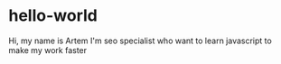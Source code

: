 # hello-world
Hi, my name is Artem
I'm seo specialist who want to learn javascript to make my work faster

